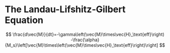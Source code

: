 # The Landau-Lifshitz-Gilbert Equation

$$
\frac{d\vec{M}}{dt}=-\gamma\left(\vec{M}\times\vec{H}_\text{eff}\right)
                    -\frac{\alpha}{M_s}\left[\vec{M}\times\left(\vec{M}\times\vec{H}_\text{eff}\right)\right]
$$